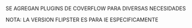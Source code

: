 SE AGREGAN PLUGINS DE COVERFLOW PARA DIVERSAS NECESIDADES

NOTA: LA VERSION FLIPSTER ES PARA IE ESPECIFICAMENTE

